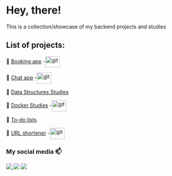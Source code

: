 # Hey, there!

This is a collection/showcase of my backend projects and studies


## List of projects:

:link: [Booking app](https://github.com/Rossetow/back-end-projects/tree/main/booking-app) -<img align="center" alt="git" height="30" width="40" src="https://cdn.jsdelivr.net/gh/devicons/devicon/icons/go/go-original-wordmark.svg">

:link: [Chat app](https://github.com/Rossetow/back-end-projects/tree/main/chat-app) -<img align="center" alt="git" height="30" width="40" src="https://cdn.jsdelivr.net/gh/devicons/devicon/icons/go/go-original-wordmark.svg">

:link: [Data Structures Studies](https://github.com/Rossetow/back-end-projects/tree/main/data-structures/)

:link: [Docker Studies](https://github.com/Rossetow/back-end-projects/tree/main/dockerization/) -<img align="center" alt="git" height="30" width="40" src="https://cdn.jsdelivr.net/gh/devicons/devicon/icons/docker/docker-plain.svg">

:link: [To-do lists](https://github.com/Rossetow/back-end-projects/tree/main/todo-lists/)

:link: [URL shortener](https://github.com/Rossetow/back-end-projects/tree/main/url-shortener/) -<img align="center" alt="git" height="30" width="40" src="https://cdn.jsdelivr.net/gh/devicons/devicon/icons/go/go-original-wordmark.svg">

### My social media 📫
<div>
  <a href="https://www.linkedin.com/in/rossetow/" target="_blank">
  <img src="https://img.shields.io/badge/LinkedIn-0077B5?style=for-the-badge&logo=linkedin&logoColor=white" target="_blank">
  </a>
  <a href="mailto:rrosseto05@gmail.com" target="_blank"><img src="https://img.shields.io/badge/Gmail-D14836?style=for-the-badge&logo=gmail&logoColor=white" target="_blank"></a>
  <a href="https://www.instagram.com/rossetow.rar/" target="_blank"><img src="https://img.shields.io/badge/Instagram-E4405F?style=for-the-badge&logo=instagram&logoColor=white" target="_blank"></a>
</div>




